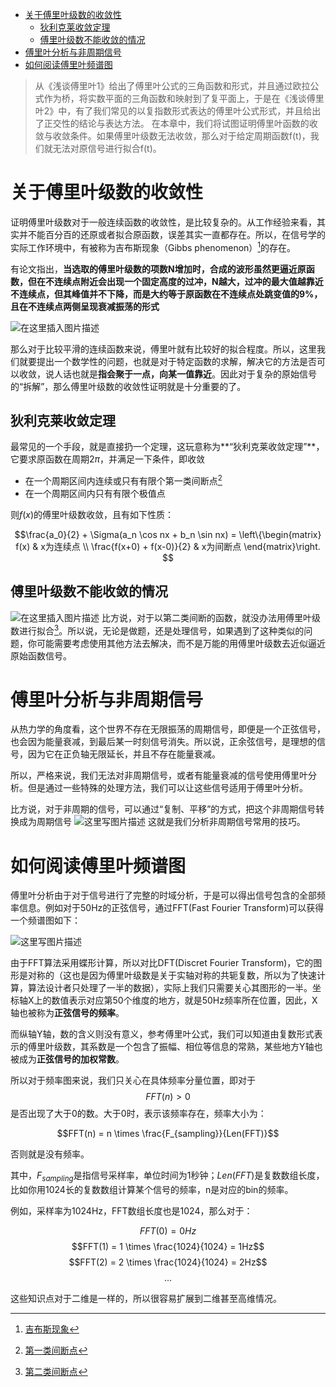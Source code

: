 - [关于傅里叶级数的收敛性](#关于傅里叶级数的收敛性)
  - [狄利克莱收敛定理](#狄利克莱收敛定理)
  - [傅里叶级数不能收敛的情况](#傅里叶级数不能收敛的情况)
- [傅里叶分析与非周期信号](#傅里叶分析与非周期信号)
- [如何阅读傅里叶频谱图](#如何阅读傅里叶频谱图)


> 从《浅谈傅里叶1》给出了傅里叶公式的三角函数和形式，并且通过欧拉公式作为桥，将实数平面的三角函数和映射到了复平面上，于是在《浅谈傅里叶2》中，有了我们常见的以复指数形式表达的傅里叶公式形式，并且给出了正交性的结论与表达方法。
> 在本章中，我们将试图证明傅里叶函数的收敛与收敛条件。如果傅里叶级数无法收敛，那么对于给定周期函数f(t)，我们就无法对原信号进行拟合f(t)。


# 关于傅里叶级数的收敛性

证明傅里叶级数对于一般连续函数的收敛性，是比较复杂的。从工作经验来看，其实并不能百分百的还原或者拟合原函数，误差其实一直都存在。所以，在信号学的实际工作环境中，有被称为吉布斯现象（Gibbs phenomenon）[^1]的存在。

有论文指出，**当选取的傅里叶级数的项数N增加时，合成的波形虽然更逼近原函数，但在不连续点附近会出现一个固定高度的过冲，N越大，过冲的最大值越靠近不连续点，但其峰值并不下降，而是大约等于原函数在不连续点处跳变值的9%，且在不连续点两侧呈现衰减振荡的形式**

![在这里插入图片描述](https://img-blog.csdnimg.cn/20210203205809899.gif#pic_center)

那么对于比较平滑的连续函数来说，傅里叶就有比较好的拟合程度。所以，这里我们就要提出一个数学性的问题，也就是对于特定函数的求解，解决它的方法是否可以收敛，说人话也就是**指会聚于一点，向某一值靠近**。因此对于复杂的原始信号的“拆解”，那么傅里叶级数的收敛性证明就是十分重要的了。

## 狄利克莱收敛定理

最常见的一个手段，就是直接扔一个定理，这玩意称为**“狄利克莱收敛定理”**，它要求原函数在周期$2\pi$，并满足一下条件，即收敛

* 在一个周期区间内连续或只有有限个第一类间断点[^2]
* 在一个周期区间内只有有限个极值点

则$f(x)$的傅里叶级数收敛，且有如下性质：

$$\frac{a_0}{2} + \Sigma(a_n \cos nx + b_n \sin nx) = 
\left\{\begin{matrix}
f(x) & x为连续点 \\ 
\frac{f(x+0) + f(x-0)}{2} & x为间断点
\end{matrix}\right. $$

## 傅里叶级数不能收敛的情况

![在这里插入图片描述](https://img-blog.csdnimg.cn/20210203214916677.png?x-oss-process=image/watermark,type_ZmFuZ3poZW5naGVpdGk,shadow_10,text_aHR0cHM6Ly9ibG9nLmNzZG4ubmV0L3BvaXNvbmNocnk=,size_16,color_FFFFFF,t_70#pic_center)
比方说，对于以第二类间断的函数，就没办法用傅里叶级数进行拟合[^3]。所以说，无论是做题，还是处理信号，如果遇到了这种类似的问题，你可能需要考虑使用其他方法去解决，而不是万能的用傅里叶级数去近似逼近原始函数信号。

# 傅里叶分析与非周期信号

从热力学的角度看，这个世界不存在无限振荡的周期信号，即便是一个正弦信号，也会因为能量衰减，到最后某一时刻信号消失。所以说，正余弦信号，是理想的信号，因为它在正负轴无限延长，并且不存在能量衰减。

所以，严格来说，我们无法对非周期信号，或者有能量衰减的信号使用傅里叶分析。但是通过一些特殊的处理方法，我们可以让这些信号适用于傅里叶分析。

比方说，对于非周期的信号，可以通过“复制、平移”的方式，把这个非周期信号转换成为周期信号
![这里写图片描述](https://img-blog.csdn.net/2018070915322077?watermark/2/text/aHR0cHM6Ly9ibG9nLmNzZG4ubmV0L3BvaXNvbmNocnk=/font/5a6L5L2T/fontsize/400/fill/I0JBQkFCMA==/dissolve/70)
这就是我们分析非周期信号常用的技巧。

# 如何阅读傅里叶频谱图

傅里叶分析由于对于信号进行了完整的时域分析，于是可以得出信号包含的全部频率信息。例如对于50Hz的正弦信号，通过FFT(Fast Fourier Transform)可以获得一个频谱图如下：

![这里写图片描述](https://img-blog.csdn.net/20180709154117660?watermark/2/text/aHR0cHM6Ly9ibG9nLmNzZG4ubmV0L3BvaXNvbmNocnk=/font/5a6L5L2T/fontsize/400/fill/I0JBQkFCMA==/dissolve/70)

由于FFT算法采用蝶形计算，所以对比DFT(Discret Fourier Transform)，它的图形是对称的（这也是因为傅里叶级数是关于实轴对称的共轭复数，所以为了快速计算，算法设计者只处理了一半的数据），实际上我们只需要关心其图形的一半。坐标轴X上的数值表示对应第50个维度的地方，就是50Hz频率所在位置，因此，X轴也被称为**正弦信号的频率**。

而纵轴Y轴，数的含义则没有意义，参考傅里叶公式，我们可以知道由复数形式表示的傅里叶级数，其系数是一个包含了振幅、相位等信息的常熟，某些地方Y轴也被成为**正弦信号的加权常数**。

所以对于频率图来说，我们只关心在具体频率分量位置，即对于
$$FFT(n)>0$$
是否出现了大于0的数。大于0时，表示该频率存在，频率大小为：

$$FFT(n) = n \times \frac{F_{sampling}}{Len(FFT)}$$

否则就是没有频率。

其中，$F_{sampling}$是指信号采样率，单位时间为1秒钟；$Len(FFT)$是复数数组长度，比如你用1024长的复数数组计算某个信号的频率，n是对应的bin的频率。

例如，采样率为1024Hz，FFT数组长度也是1024，那么对于：

$$FFT(0) = 0 Hz$$
$$FFT(1) = 1 \times \frac{1024}{1024} = 1Hz$$
$$FFT(2) = 2 \times \frac{1024}{1024} = 2Hz$$
$$...$$

这些知识点对于二维是一样的，所以很容易扩展到二维甚至高维情况。

[^1]:[吉布斯现象](https://zh.wikipedia.org/wiki/%E5%90%89%E5%B8%83%E6%96%AF%E7%8E%B0%E8%B1%A1)
[^2]:[第一类间断点](https://baike.baidu.com/item/%E7%AC%AC%E4%B8%80%E7%B1%BB%E9%97%B4%E6%96%AD%E7%82%B9)
[^3]:[第二类间断点](https://baike.baidu.com/item/%E7%AC%AC%E4%BA%8C%E7%B1%BB%E9%97%B4%E6%96%AD%E7%82%B9)